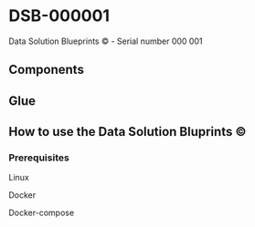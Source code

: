 # DSB-000001
Data Solution Blueprints &copy; - Serial number 000 001

## Components

## Glue

## How to use the Data Solution Bluprints &copy;

### Prerequisites

Linux

Docker

Docker-compose



